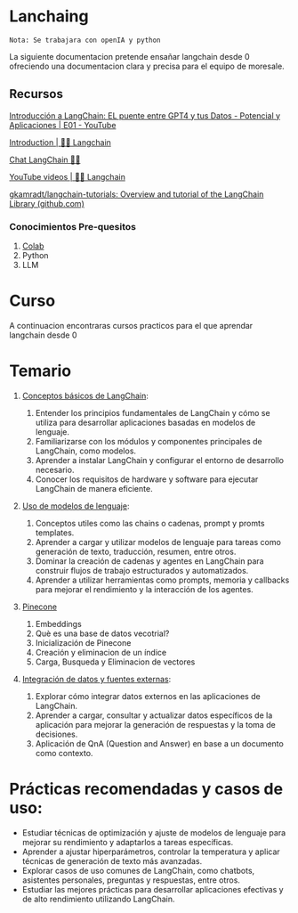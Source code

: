 # Lanchaing

`Nota: Se trabajara con openIA y python`

La siguiente documentacion pretende ensañar langchain desde 0 ofreciendo una documentacion clara y precisa para el equipo de moresale.


## Recursos

[Introducción a LangChain: EL puente entre GPT4 y tus Datos - Potencial y Aplicaciones | E01 - YouTube](https://www.youtube.com/watch?v=uJqg36XNUXM&list=PL7HAy5R0ehQWCPPv0GslmkiWCfb9oeBeZ&index=1)

[Introduction | 🦜️🔗 Langchain](https://python.langchain.com/docs/get_started/introduction)

[Chat LangChain  🦜️🔗 ](https://chat.langchain.com/)

[YouTube videos | 🦜️🔗 Langchain](https://python.langchain.com/docs/additional_resources/youtube)

[gkamradt/langchain-tutorials: Overview and tutorial of the LangChain Library (github.com)](https://github.com/gkamradt/langchain-tutorials)

### Conocimientos Pre-quesitos

1. [Colab](https://colab.research.google.com/)  
2. Python
3. LLM

# Curso

A continuacion encontraras cursos practicos para el que aprendar langchain desde 0

# Temario

1. [Conceptos básicos de LangChain](./Primeros%20Pasos/readme.md):
   1. Entender los principios fundamentales de LangChain y cómo se utiliza para desarrollar aplicaciones basadas en modelos de lenguaje.
   2. Familiarizarse con los módulos y componentes principales de LangChain, como modelos.
   3. Aprender a instalar LangChain y configurar el entorno de desarrollo necesario.
   4.  Conocer los requisitos de hardware y software para ejecutar LangChain de manera eficiente.

2. [Uso de modelos de lenguaje](./Casos%20de%20uso/readme.md):
   1. Conceptos utiles como las chains o cadenas, prompt y promts templates.
   2. Aprender a cargar y utilizar modelos de lenguaje para tareas como generación de texto, traducción, resumen, entre otros.
   3. Dominar la creación de cadenas y agentes en LangChain para construir flujos de trabajo estructurados y automatizados.
   4. Aprender a utilizar herramientas como prompts, memoria y callbacks para mejorar el rendimiento y la interacción de los agentes.

3. [Pinecone](./Pinecone/readme.md)
   1. Embeddings 
   2. Què es una base de datos vecotrial?
   3. Inicialización de Pinecone
   4. Creación y eliminacion de un índice
   5. Carga, Busqueda y Eliminacion de vectores

4. [Integración de datos y fuentes externas](./QnA/readme.md):
   1. Explorar cómo integrar datos externos en las aplicaciones de LangChain.
   2. Aprender a cargar, consultar y actualizar datos específicos de la aplicación para mejorar la generación de respuestas y la toma de decisiones.
   3. Aplicación de QnA (Question and Answer) en base a un documento como contexto.

# Prácticas recomendadas y casos de uso:

   * Estudiar técnicas de optimización y ajuste de modelos de lenguaje para mejorar su rendimiento y adaptarlos a tareas específicas.
   * Aprender a ajustar hiperparámetros, controlar la temperatura y aplicar técnicas de generación de texto más avanzadas.
   * Explorar casos de uso comunes de LangChain, como chatbots, asistentes personales, preguntas y respuestas, entre otros.
   * Estudiar las mejores prácticas para desarrollar aplicaciones efectivas y de alto rendimiento utilizando LangChain.

